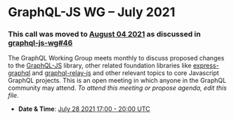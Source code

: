 # GraphQL-JS WG – July 2021

### This call was moved to [August 04 2021](./2021-08-04.md) as discussed in [graphql-js-wg#46](https://github.com/graphql/graphql-js-wg/issues/46)

The GraphQL Working Group meets monthly to discuss proposed changes to the [GraphQL-JS](https://github.com/graphql/graphql-spec) library, other related foundation libraries like [express-graphql](https://github.com/graphql/express-graphql) and [graphql-relay-js](https://github.com/graphql/graphql-relay-js) and other
relevant topics to core Javascript GraphQL projects. This is an open meeting in which
anyone in the GraphQL community may attend. *To attend this meeting or propose
agenda, edit this file.*

- **Date & Time**: [July 28 2021 17:00 - 20:00 UTC](https://www.timeanddate.com/worldclock/meetingdetails.html?year=2021&month=07&day=28&hour=17&min=0&sec=0&p1=224&p2=179&p3=136&p4=37&p5=239&p6=101&p7=152)
